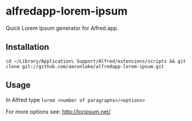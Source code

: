 alfredapp-lorem-ipsum
=====================

Quick Lorem Ipsum generator for Alfred.app.

Installation
------------

    cd ~/Library/Application\ Support/Alfred/extensions/scripts && git clone git://github.com/aaronlake/alfredapp-lorem-ipsum.git

Usage
-----

In Alfred type `lorem <number of paragraphs>/<options>`

For more options see: http://loripsum.net/
